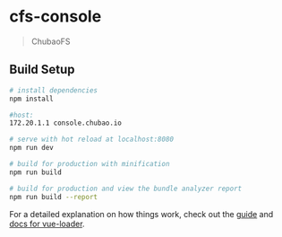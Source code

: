 # cfs-console

> ChubaoFS

## Build Setup

``` bash
# install dependencies
npm install

#host:
172.20.1.1 console.chubao.io

# serve with hot reload at localhost:8080
npm run dev

# build for production with minification
npm run build

# build for production and view the bundle analyzer report
npm run build --report
```


For a detailed explanation on how things work, check out the [guide](http://vuejs-templates.github.io/webpack/) and [docs for vue-loader](http://vuejs.github.io/vue-loader).

